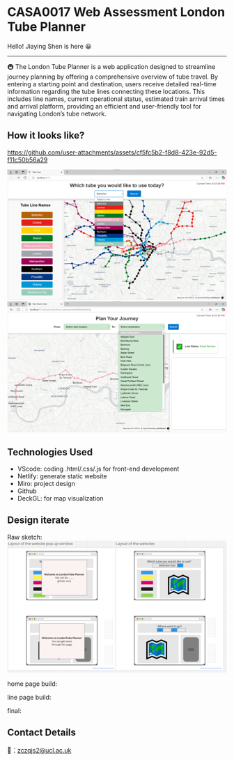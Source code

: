 # CASA0017 Web Assessment London Tube Planner

Hello! Jiaying Shen is here 😀

---
🚇 The London Tube Planner is a web application designed to streamline journey planning by offering a comprehensive overview of tube travel. By entering a starting point and destination, users receive detailed real-time information regarding the tube lines connecting these locations. This includes line names, current operational status, estimated train arrival times and arrival platform, providing an efficient and user-friendly tool for navigating London’s tube network.

## How it looks like?


https://github.com/user-attachments/assets/cf5fc5b2-f8d8-423e-92d5-f11c50b56a29


![](https://raw.githubusercontent.com/JY-SHENNNN/casa0017-web-assessment/refs/heads/main/Group%20Report/src/index2.png)
![](https://raw.githubusercontent.com/JY-SHENNNN/casa0017-web-assessment/refs/heads/main/Group%20Report/src/line2.png)

## Technologies Used
- VScode: coding .html/.css/.js for front-end development
- Netlify: generate static website
- Miro: project design
- Github 
- DeckGL: for map visualization

## Design iterate

Raw sketch:
![](https://raw.githubusercontent.com/JY-SHENNNN/casa0017-web-assessment/refs/heads/main/Group%20Report/src/website%20layout.png)

home page build: 

line page build:

final:



##  Contact Details
📧：zczqjs2@ucl.ac.uk
